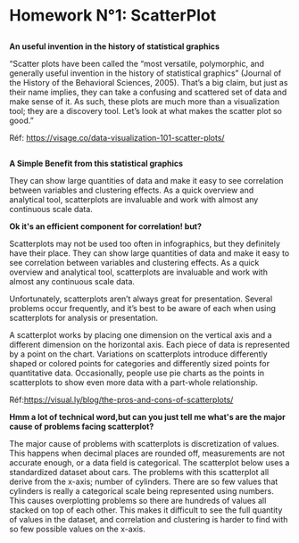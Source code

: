 # Homework N°1: ScatterPlot
##
**An useful invention in the history of statistical graphics**

“Scatter plots have been called the “most versatile, polymorphic, and generally useful invention in the history of statistical graphics” (Journal of the History of the Behavioral Sciences, 2005). That’s a big claim, but just as their name implies, they can take a confusing and scattered set of data and make sense of it. As such, these plots are much more than a visualization tool; they are a discovery tool. Let’s look at what makes the scatter plot so good.”

Réf: <https://visage.co/data-visualization-101-scatter-plots/>
##
**A Simple Benefit from this statistical graphics**

They can show large quantities of data and make it easy to see correlation between variables and clustering effects. As a quick overview and analytical tool, scatterplots are invaluable and work with almost any continuous scale data.

**Ok it's an efficient component for correlation!  but?**

Scatterplots may not be used too often in infographics, but they definitely have their place. They can show large quantities of data and make it easy to see correlation between variables and clustering effects. As a quick overview and analytical tool, scatterplots are invaluable and work with almost any continuous scale data.

Unfortunately, scatterplots aren’t always great for presentation. Several problems occur frequently, and it’s best to be aware of each when using scatterplots for analysis or presentation.

A scatterplot works by placing one dimension on the vertical axis and a different dimension on the horizontal axis. Each piece of data is represented by a point on the chart. Variations on scatterplots introduce differently shaped or colored points for categories and differently sized points for quantitative data. Occasionally, people use pie charts as the points in scatterplots to show even more data with a part-whole relationship.

Réf:<https://visual.ly/blog/the-pros-and-cons-of-scatterplots/>

**Hmm a lot of technical word,but can you just tell me what's are the major cause of problems facing scatterplot?**

The major cause of problems with scatterplots is discretization of values. This happens when decimal places are rounded off, measurements are not accurate enough, or a data field is categorical. The scatterplot below uses a standardized dataset about cars. The problems with this scatterplot all derive from the x-axis; number of cylinders. There are so few values that cylinders is really a categorical scale being represented using numbers. This causes overplotting problems so there are hundreds of values all stacked on top of each other. This makes it difficult to see the full quantity of values in the dataset, and correlation and clustering is harder to find with so few possible values on the x-axis.
